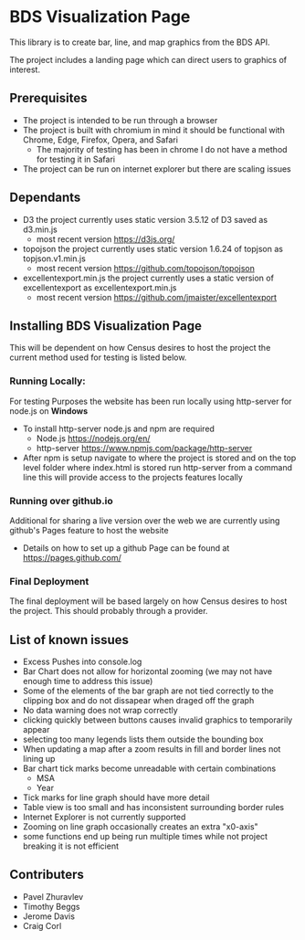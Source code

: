 # BDS Visualization Page
This library is to create bar, line, and map graphics from the BDS API. 

The project includes a landing page which can direct users to graphics of interest.

## Prerequisites
- The project is intended to be run through a browser
- The project is built with chromium in mind it should be functional with Chrome, Edge, Firefox, Opera, and Safari
  - The majority of testing has been in chrome I do not have a method for testing it in Safari
- The project can be run on internet explorer but there are scaling issues

## Dependants
- D3 the project currently uses static version 3.5.12 of D3 saved as d3.min.js
  - most recent version https://d3js.org/
- topojson the project currently uses static version 1.6.24 of topjson as topjson.v1.min.js
  - most recent version https://github.com/topojson/topojson
- excellentexport.min.js the project currently uses a static version of excellentexport as excellentexport.min.js
  - most recent version https://github.com/jmaister/excellentexport

## Installing BDS Visualization Page
This will be dependent on how Census desires to host the project the current method used for testing is listed below.
### Running Locally:
For testing Purposes the website has been run locally using http-server for node.js on **Windows** 
- To install http-server node.js and npm are required
  - Node.js https://nodejs.org/en/
  - http-server https://www.npmjs.com/package/http-server
- After npm is setup navigate to where the project is stored and on the top level folder where index.html is stored run http-server from a command line this will provide access to the projects features locally
### Running over github.io
Additional for sharing a live version over the web we are currently using github's Pages feature to host the website
- Details on how to set up a github Page can be found at https://pages.github.com/
### Final Deployment
The final deployment will be based largely on how Census desires to host the project. This should probably through a provider.
## List of known issues
- Excess Pushes into console.log
- Bar Chart does not allow for horizontal zooming (we may not have enough time to address this issue)
- Some of the elements of the bar graph are not tied correctly to the clipping box and do not dissapear when draged off the graph
- No data warning does not wrap correctly
- clicking quickly between buttons causes invalid graphics to temporarily appear
- selecting too many legends lists them outside the bounding box
- When updating a map after a zoom results in fill and border lines not lining up
- Bar chart tick marks become unreadable with certain combinations
  - MSA
  - Year
- Tick marks for line graph should have more detail
- Table view is too small and has inconsistent surrounding border rules
- Internet Explorer is not currently supported
- Zooming on line graph occasionally creates an extra "x0-axis"
- some functions end up being run multiple times while not project breaking it is not efficient
## Contributers
- Pavel Zhuravlev
- Timothy Beggs
- Jerome Davis
- Craig Corl
